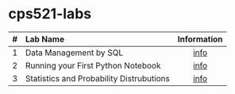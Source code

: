 # cps521-labs
| # | Lab Name | Information |
| :---: | :---- | :---: |
| 1 | Data Management by SQL | [info](https://github.com/jennysu1105/cps521-labs/blob/91ad5cad7ca9dae38315384b952749b80c3d7f34/lab1/LAb1-Data%20Management%20by%20SQL.pdf)|
| 2 | Running your First Python Notebook | [info](https://github.com/jennysu1105/cps521-labs/blob/91ad5cad7ca9dae38315384b952749b80c3d7f34/lab2/Lab2-Running%20your%20first%20Python%20Notebook.pdf)|
| 3 | Statistics and Probability Distrubutions | [info](https://github.com/jennysu1105/cps521-labs/blob/ff4bbdcb6b4fa1ecd1e163a32d5ceb53ca835833/lab3/Lab3-Statistics%20and%20Probability%20Distributions.pdf)
